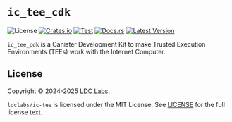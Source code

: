 # `ic_tee_cdk`
![License](https://img.shields.io/crates/l/ic_tee_cdk.svg)
[![Crates.io](https://img.shields.io/crates/d/ic_tee_cdk.svg)](https://crates.io/crates/ic_tee_cdk)
[![Test](https://github.com/ldclabs/ic-tee/actions/workflows/test.yml/badge.svg)](https://github.com/ldclabs/ic-tee/actions/workflows/test.yml)
[![Docs.rs](https://img.shields.io/docsrs/ic_tee_cdk?label=docs.rs)](https://docs.rs/ic_tee_cdk)
[![Latest Version](https://img.shields.io/crates/v/ic_tee_cdk.svg)](https://crates.io/crates/ic_tee_cdk)

`ic_tee_cdk` is a Canister Development Kit to make Trusted Execution Environments (TEEs) work with the Internet Computer.

## License
Copyright © 2024-2025 [LDC Labs](https://github.com/ldclabs).

`ldclabs/ic-tee` is licensed under the MIT License. See [LICENSE](../../LICENSE-MIT) for the full license text.